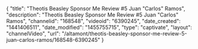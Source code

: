 {
    "title": "Theotis Beasley Sponsor Me Review #5 Juan \"Carlos\" Ramos",
    "description": "Theotis Beasley Sponsor Me Review #5 Juan \"Carlos\" Ramos",
    "channelid": "168548",
    "videoid": "6390245",
    "date_created": "1441406511",
    "date_modified": "1455755715",
    "type": "captivate",
    "layout": "channelVideo",
    "url": "\/altamont\/theotis-beasley-sponsor-me-review-5-juan-carlos-ramos\/168548-6390245"
}